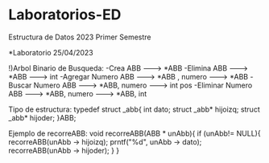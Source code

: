 # Laboratorios-ED
Estructura de Datos 2023 Primer Semestre


*Laboratorio 25/04/2023

 !)Arbol Binario de Busqueda:
  -Crea ABB ---> *ABB
  -Elimina ABB ---> *ABB ---> int
  -Agregar Numero ABB ---> *ABB , numero ---> *ABB
  -Buscar Numero ABB ---> *ABB, numero ---> int pos
  -Eliminar Numero ABB ---> *ABB, numero ---> *ABB, int
  
  Tipo de estructura:
    typedef struct _abb{
      int dato;
      struct _abb* hijoizq;
      struct _abb* hijoder;
      }ABB;
  
  
  Ejemplo de recorreABB:
    void recorreABB(ABB * unAbb){
      if (unAbb!= NULL){
        recorreABB(unAbb -> hijoizq);
        prntf("%d", unAbb -> dato);
        recorreABB(unAbb -> hijoder);
       }
      }
